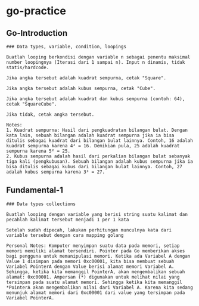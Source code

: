 # go-practice

## Go-Introduction
``` ### Data types, variable, condition, loopings ```
``` Challange : SquareCube
Buatlah looping berkondisi dengan variable n sebagai penentu maksimal number loopingnya (Iterasi dari 1 sampai n). Input n dinamis, tidak statis/hardcode.

Jika angka tersebut adalah kuadrat sempurna, cetak "Square".

Jika angka tersebut adalah kubus sempurna, cetak "Cube".

Jika angka tersebut adalah kuadrat dan kubus sempurna (contoh: 64), cetak "SquareCube".

Jika tidak, cetak angka tersebut.

Notes:
1. Kuadrat sempurna: Hasil dari pengkuadratan bilangan bulat. Dengan kata lain, sebuah bilangan adalah kuadrat sempurna jika ia bisa ditulis sebagai kuadrat dari bilangan bulat lainnya. Contoh, 16 adalah kuadrat sempurna karena 4² = 16. Demikian pula, 25 adalah kuadrat sempurna karena 5² = 25.
2. Kubus sempurna adalah hasil dari perkalian bilangan bulat sebanyak tiga kali (pengkubusan). Sebuah bilangan adalah kubus sempurna jika ia bisa ditulis sebagai kubus dari bilangan bulat lainnya. Contoh, 27 adalah kubus sempurna karena 3³ = 27.
```
## Fundamental-1
``` ### Data types collections ```
``` Challange count the character
Buatlah looping dengan variable yang berisi string suatu kalimat dan pecahlah kalimat tersebut menjadi 1 per 1 kata

Setelah sudah dipecah, lakukan perhitungan munculnya kata dari variable tersebut dengan cara mapping golang

Personal Notes: Komputer menyimpan suatu data pada memori, setiap memori memiliki alamat tersendiri. Pointer pada Go memberikan akses bagi pengguna untuk memanipulasi memori. Ketika ada Variabel A dengan Value 1 disimpan pada memori 0xc00001, kita bisa membuat sebuah Variabel PointerA dengan Value berisi alamat memori Variabel A. Sehingga, ketika kita memanggil PointerA, akan mengembalikan sebuah alamat: 0xc00001. Ampersan (*) digunakan untuk melihat nilai yang tersimpan pada suatu alamat memori. Sehingga ketika kita memanggil *PointerA akan mengembalikan nilai dari Variabel A. Karena kita sedang menunjuk alamat memori dari 0xc00001 dari value yang tersimpan pada Variabel PointerA.
```
